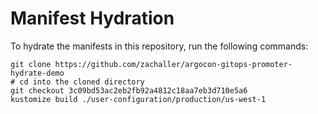 # Manifest Hydration

To hydrate the manifests in this repository, run the following commands:

```shell
git clone https://github.com/zachaller/argocon-gitops-promoter-hydrate-demo
# cd into the cloned directory
git checkout 3c09bd53ac2eb2fb92a4812c18aa7eb3d710e5a6
kustomize build ./user-configuration/production/us-west-1
```
